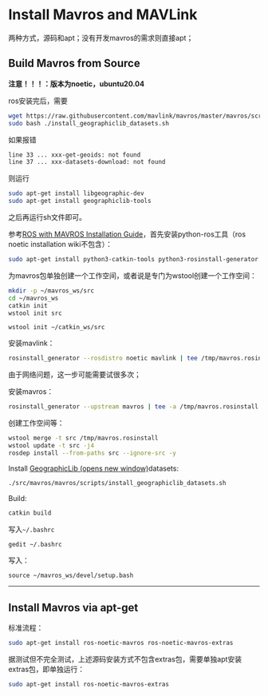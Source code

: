 # Install Mavros and MAVLink

两种方式，源码和apt；没有开发mavros的需求则直接apt；

## Build Mavros from Source

**注意！！！：版本为noetic，ubuntu20.04**

ros安装完后，需要

```sh
wget https://raw.githubusercontent.com/mavlink/mavros/master/mavros/scripts/install_geographiclib_datasets.sh
sudo bash ./install_geographiclib_datasets.sh
```

如果报错

```sh
line 33 ... xxx-get-geoids: not found
line 37 ... xxx-datasets-download: not found
```

则运行

```sh
sudo apt-get install libgeographic-dev
sudo apt-get install geographiclib-tools
```

之后再运行sh文件即可。

参考[ROS with MAVROS Installation Guide](https://docs.px4.io/v1.12/en/ros/mavros_installation.html)，首先安装python-ros工具（ros noetic installation wiki不包含）：

```sh
sudo apt-get install python3-catkin-tools python3-rosinstall-generator -y
```

为mavros包单独创建一个工作空间，或者说是专门为wstool创建一个工作空间：

```sh
mkdir -p ~/mavros_ws/src
cd ~/mavros_ws
catkin init
wstool init src
```

```
wstool init ~/catkin_ws/src
```

安装mavlink：

```sh
rosinstall_generator --rosdistro noetic mavlink | tee /tmp/mavros.rosinstall
```

由于网络问题，这一步可能需要试很多次；

安装mavros：

```sh
rosinstall_generator --upstream mavros | tee -a /tmp/mavros.rosinstall
```

创建工作空间等：

```sh
wstool merge -t src /tmp/mavros.rosinstall
wstool update -t src -j4
rosdep install --from-paths src --ignore-src -y
```

Install [GeographicLib (opens new window)](https://geographiclib.sourceforge.io/)datasets:

```sh
./src/mavros/mavros/scripts/install_geographiclib_datasets.sh
```

Build:

```sh
catkin build
```

写入`~/.bashrc`

```sh
gedit ~/.bashrc
```

写入：

```
source ~/mavros_ws/devel/setup.bash
```

---

## Install Mavros via apt-get

标准流程：

```sh
sudo apt-get install ros-noetic-mavros ros-noetic-mavros-extras
```

据测试但不完全测试，上述源码安装方式不包含extras包，需要单独apt安装extras包，即单独运行：

```sh
sudo apt-get install ros-noetic-mavros-extras
```

